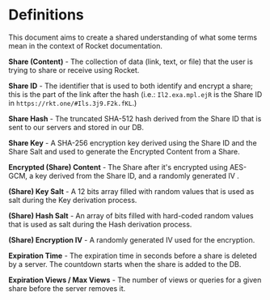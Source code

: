 # Definitions

This document aims to create a shared understanding of what some terms mean in the context of Rocket documentation.

**Share (Content)** - The collection of data (link, text, or file) that the user is trying to share or receive using Rocket.

**Share ID** - The identifier that is used to both identify and encrypt a share; this is the part of the link after the hash (i.e.: `Il2.exa.mpl.ejR` is the Share ID in `https://rkt.one/#Ils.3j9.F2k.fKL`.)

**Share Hash** - The truncated SHA-512 hash derived from the Share ID that is sent to our servers and stored in our DB.

**Share Key** - A SHA-256 encryption key derived using the Share ID and the Share Salt and used to generate the Encrypted Content from a Share.

**Encrypted (Share) Content** - The Share after it's encrypted using AES-GCM, a key derived from the Share ID, and a randomly generated IV .

**(Share) Key Salt** - A 12 bits array filled with random values that is used as salt during the Key derivation process.

**(Share) Hash Salt** - An array of bits filled with hard-coded random values that is used as salt during the Hash derivation process.

**(Share) Encryption IV** - A randomly generated IV used for the encryption.

**Expiration Time** - The expiration time in seconds before a share is deleted by a server. The countdown starts when the share is added to the DB.

**Expiration Views / Max Views** - The number of views or queries for a given share before the server removes it.
